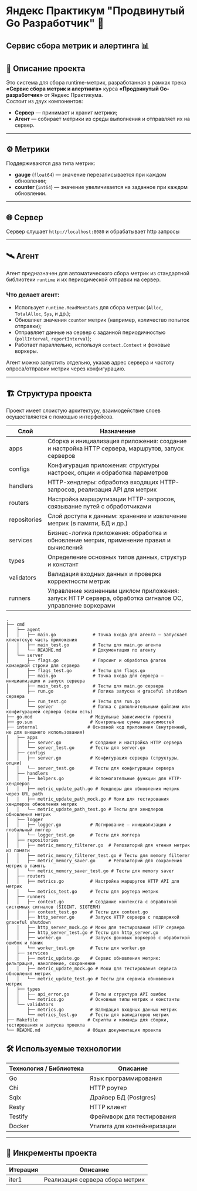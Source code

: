 # Яндекс Практикум "Продвинутый Go Разработчик" 🚀  
## Сервис сбора метрик и алертинга 📊

## 📌 Описание проекта

Это система для сбора runtime-метрик, разработанная в рамках трека **«Сервис сбора метрик и алертинга»** курса **«Продвинутый Go-разработчик»** от Яндекс Практикума.  
Состоит из двух компонентов:

- **Сервер** — принимает и хранит метрики;
- **Агент** — собирает метрики из среды выполнения и отправляет их на сервер.

---

## ⚙️ Метрики

Поддерживаются два типа метрик:

- **gauge** (`float64`) — значение перезаписывается при каждом обновлении;
- **counter** (`int64`) — значение увеличивается на заданное при каждом обновлении.

---

## 🌐 Сервер

Сервер слушает `http://localhost:8080` и обрабатывает http запросы  

---

## 🛰 Агент

Агент предназначен для автоматического сбора метрик из стандартной библиотеки `runtime` и их периодической отправки на сервер.

### Что делает агент:

- Использует `runtime.ReadMemStats` для сбора метрик (`Alloc`, `TotalAlloc`, `Sys`, и др.);
- Обновляет значения `counter` метрик (например, количество попыток отправки);
- Отправляет данные на сервер с заданной периодичностью (`pollInterval`, `reportInterval`);
- Работает параллельно, используя `context.Context` и фоновые воркеры.

Агент можно запустить отдельно, указав адрес сервера и частоту опроса/отправки метрик через конфигурацию.

---

## 🏗 Структура проекта

Проект имеет слоистую архитектуру, взаимодействие слоев осуществляется с помощью интерфейсов.

| Слой         | Назначение                                                                                      |
|--------------|------------------------------------------------------------------------------------------------|
| apps         | Сборка и инициализация приложения: создание и настройка HTTP сервера, маршрутов, запуск серверов |
| configs      | Конфигурация приложения: структуры настроек, опции и обработка параметров                        |
| handlers     | HTTP-хендлеры: обработка входящих HTTP-запросов, реализация API для метрик                      |
| routers      | Настройка маршрутизации HTTP-запросов, связывание путей с обработчиками                         |
| repositories | Слой доступа к данным: хранение и извлечение метрик (в памяти, БД и др.)                         |
| services     | Бизнес-логика приложения: обработка и обновление метрик, применение правил и вычислений         |
| types        | Определение основных типов данных, структур и констант                                         |
| validators   | Валидация входных данных и проверка корректности метрик                                        |
| runners      | Управление жизненным циклом приложения: запуск HTTP сервера, обработка сигналов ОС, управление воркерами |


```
.
├── cmd
│   ├── agent
│   │   ├── main.go              # Точка входа для агента — запускает клиентскую часть приложения
│   │   ├── main_test.go         # Тесты для main.go агента
│   │   └── README.md            # Документация по агенту
│   └── server
│       ├── flags.go             # Парсинг и обработка флагов командной строки для сервера
│       ├── flags_test.go        # Тесты для flags.go
│       ├── main.go              # Точка входа для сервера — инициализация и запуск сервера
│       ├── main_test.go         # Тесты для main.go сервера
│       ├── run.go               # Логика запуска и graceful shutdown сервера
│       ├── run_test.go          # Тесты для run.go
│       └── server               # Папка с дополнительными файлами или конфигурацией сервера (если есть)
├── go.mod                      # Модульные зависимости проекта
├── go.sum                      # Контрольные суммы зависимостей
├── internal                   # Основной код приложения (внутренний, не для внешнего использования)
│   ├── apps
│   │   ├── server.go           # Создание и настройка HTTP сервера
│   │   └── server_test.go      # Тесты для server.go
│   ├── configs
│   │   ├── server.go           # Конфигурация сервера (структуры, опции)
│   │   └── server_test.go      # Тесты для конфигурации сервера
│   ├── handlers
│   │   ├── helpers.go          # Вспомогательные функции для HTTP-хендлеров
│   │   ├── metric_update_path.go # Хендлеры для обновления метрик через URL path
│   │   ├── metric_update_path_mock.go # Моки для тестирования хендлеров обновления метрик
│   │   └── metric_update_path_test.go # Тесты для хендлеров обновления метрик
│   ├── logger
│   │   ├── logger.go           # Логирование — инициализация и глобальный логгер
│   │   └── logger_test.go      # Тесты для логгера
│   ├── repositories
│   │   ├── metric_memory_filterer.go  # Репозиторий для чтения метрик из памяти
│   │   ├── metric_memory_filterer_test.go # Тесты для memory filterer
│   │   ├── metric_memory_saver.go     # Репозиторий для сохранения метрик в память
│   │   └── metric_memory_saver_test.go # Тесты для memory saver
│   ├── routers
│   │   ├── metrics.go          # Настройка маршрутов HTTP API для метрик
│   │   └── metrics_test.go     # Тесты для роутера метрик
│   ├── runners
│   │   ├── context.go          # Создание контекста с обработкой системных сигналов (SIGINT, SIGTERM)
│   │   ├── context_test.go     # Тесты для context.go
│   │   ├── http_server.go      # Запуск HTTP сервера с поддержкой graceful shutdown
│   │   ├── http_server_mock.go # Моки для тестирования HTTP сервера
│   │   ├── http_server_test.go # Тесты для http_server.go
│   │   ├── worker.go           # Запуск фоновых воркеров с обработкой ошибок и паник
│   │   └── worker_test.go      # Тесты для worker.go
│   ├── services
│   │   ├── metric_update.go    # Сервис обновления метрик: фильтрация, накопление, сохранение
│   │   ├── metric_update_mock.go # Моки для тестирования сервиса обновления метрик
│   │   └── metric_update_test.go # Тесты для сервиса обновления метрик
│   ├── types
│   │   ├── api_error.go        # Типы и структура API ошибок
│   │   └── metrics.go          # Основные типы метрик и константы
│   └── validators
│       ├── metrics.go          # Валидация входных данных метрик
│       └── metrics_test.go     # Тесты для валидаторов метрик
├── Makefile                   # Скрипты и команды для сборки, тестирования и запуска проекта
└── README.md                  # Общая документация проекта
```

## 🛠 Используемые технологии

| Технология / Библиотека | Описание                            |
|-------------------------|-------------------------------------|
| Go                   | Язык программирования               |
| Chi                  | HTTP роутер                         |
| Sqlx                 | Драйвер БД (Postgres)               |
| Resty                | HTTP клиент                         |
| Testify              | Фреймворк для тестирования          |
| Docker               | Утилита для контейнеризации         |

---

## 🔄 Инкременты проекта

| Итерация | Описание                                               |
|----------|--------------------------------------------------------|
| iter1    | Реализация сервера сбора метрик                        | 